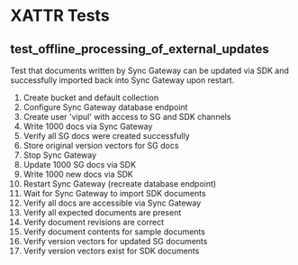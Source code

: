 # XATTR Tests

## test_offline_processing_of_external_updates

Test that documents written by Sync Gateway can be updated via SDK and successfully imported back into Sync Gateway upon restart.

1. Create bucket and default collection
2. Configure Sync Gateway database endpoint
3. Create user 'vipul' with access to SG and SDK channels
4. Write 1000 docs via Sync Gateway
5. Verify all SG docs were created successfully
6. Store original version vectors for SG docs
7. Stop Sync Gateway
8. Update 1000 SG docs via SDK
9. Write 1000 new docs via SDK
10. Restart Sync Gateway (recreate database endpoint)
11. Wait for Sync Gateway to import SDK documents
12. Verify all docs are accessible via Sync Gateway
13. Verify all expected documents are present
14. Verify document revisions are correct
15. Verify document contents for sample documents
16. Verify version vectors for updated SG documents
17. Verify version vectors exist for SDK documents
